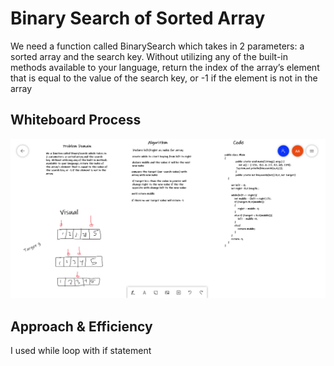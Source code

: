 # Binary Search of Sorted Array
We need a function called BinarySearch which takes in 2 parameters: a sorted array and the search key. Without utilizing any of the built-in methods available to your language, return the index of the array’s element that is equal to the value of the search key, or -1 if the element is not in the array

## Whiteboard Process
![alt text](c3.png)

## Approach & Efficiency
I used while loop with if statement 